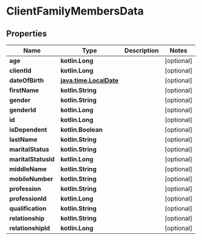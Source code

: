 
# ClientFamilyMembersData

## Properties
| Name | Type | Description | Notes |
| ------------ | ------------- | ------------- | ------------- |
| **age** | **kotlin.Long** |  |  [optional] |
| **clientId** | **kotlin.Long** |  |  [optional] |
| **dateOfBirth** | [**java.time.LocalDate**](java.time.LocalDate.md) |  |  [optional] |
| **firstName** | **kotlin.String** |  |  [optional] |
| **gender** | **kotlin.String** |  |  [optional] |
| **genderId** | **kotlin.Long** |  |  [optional] |
| **id** | **kotlin.Long** |  |  [optional] |
| **isDependent** | **kotlin.Boolean** |  |  [optional] |
| **lastName** | **kotlin.String** |  |  [optional] |
| **maritalStatus** | **kotlin.String** |  |  [optional] |
| **maritalStatusId** | **kotlin.Long** |  |  [optional] |
| **middleName** | **kotlin.String** |  |  [optional] |
| **mobileNumber** | **kotlin.String** |  |  [optional] |
| **profession** | **kotlin.String** |  |  [optional] |
| **professionId** | **kotlin.Long** |  |  [optional] |
| **qualification** | **kotlin.String** |  |  [optional] |
| **relationship** | **kotlin.String** |  |  [optional] |
| **relationshipId** | **kotlin.Long** |  |  [optional] |



